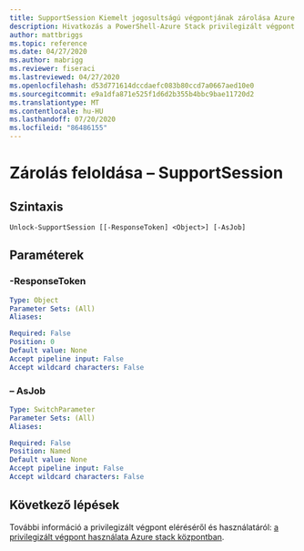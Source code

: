 ```yaml
---
title: SupportSession Kiemelt jogosultságú végpontjának zárolása Azure Stack hubhoz
description: Hivatkozás a PowerShell-Azure Stack privilegizált végpont – zárolás feloldása – SupportSession
author: mattbriggs
ms.topic: reference
ms.date: 04/27/2020
ms.author: mabrigg
ms.reviewer: fiseraci
ms.lastreviewed: 04/27/2020
ms.openlocfilehash: d53d771614dccdaefc083b80ccd7a0667aed10e0
ms.sourcegitcommit: e9a1dfa871e525f1d6d2b355b4bbc9bae11720d2
ms.translationtype: MT
ms.contentlocale: hu-HU
ms.lasthandoff: 07/20/2020
ms.locfileid: "86486155"
---
```

# <a name="unlock-supportsession"></a>Zárolás feloldása – SupportSession

## <a name="syntax"></a>Szintaxis

```
Unlock-SupportSession [[-ResponseToken] <Object>] [-AsJob]
```

## <a name="parameters"></a>Paraméterek

### <a name="-responsetoken"></a>-ResponseToken


```yaml
Type: Object
Parameter Sets: (All)
Aliases:

Required: False
Position: 0
Default value: None
Accept pipeline input: False
Accept wildcard characters: False
```

### <a name="-asjob"></a>– AsJob


```yaml
Type: SwitchParameter
Parameter Sets: (All)
Aliases:

Required: False
Position: Named
Default value: None
Accept pipeline input: False
Accept wildcard characters: False
```

## <a name="next-steps"></a>Következő lépések

További információ a privilegizált végpont eléréséről és használatáról: [a privilegizált végpont használata Azure stack központban](../../operator/azure-stack-privileged-endpoint.md).
